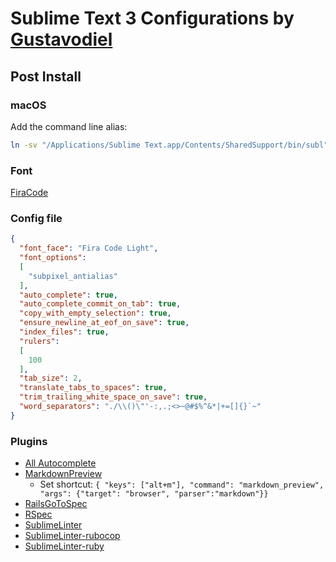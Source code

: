 # Sublime Text 3 Configurations by [Gustavodiel](https://github.com/gustavodiel)

## Post Install

### macOS
Add the command line alias:
```sh
ln -sv "/Applications/Sublime Text.app/Contents/SharedSupport/bin/subl" /usr/local/bin/subl
```

### Font
[FiraCode](https://github.com/tonsky/FiraCode)

### Config file
```json
{
  "font_face": "Fira Code Light",
  "font_options":
  [
    "subpixel_antialias"
  ],
  "auto_complete": true,
  "auto_complete_commit_on_tab": true,
  "copy_with_empty_selection": true,
  "ensure_newline_at_eof_on_save": true,
  "index_files": true,
  "rulers":
  [
    100
  ],
  "tab_size": 2,
  "translate_tabs_to_spaces": true,
  "trim_trailing_white_space_on_save": true,
  "word_separators": "./\\()\"'-:,.;<>~@#$%^&*|+=[]{}`~"
}
```

### Plugins
* [All Autocomplete](https://github.com/alienhard/SublimeAllAutocomplete)
* [MarkdownPreview](https://github.com/facelessuser/MarkdownPreview)
    - Set shortcut: `{ "keys": ["alt+m"], "command": "markdown_preview", "args": {"target": "browser", "parser":"markdown"}}`
* [RailsGoToSpec](https://github.com/sporto/rails_go_to_spec)
* [RSpec](https://github.com/SublimeText/RSpec)
* [SublimeLinter](https://github.com/SublimeLinter/SublimeLinter)
* [SublimeLinter-rubocop](https://github.com/SublimeLinter/SublimeLinter-rubocop)
* [SublimeLinter-ruby](https://github.com/SublimeLinter/SublimeLinter-ruby)
